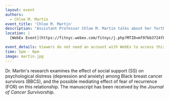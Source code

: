 ```yaml
---
layout: event
authors:
  - Chloe M. Martin
event_title: 'Chloe M. Martin'
description: "Assistant Professor Chloe M. Martin talks about her forthcoming article and research, The Impact of Social Support on Psychological Distress Among Black Breast Cancer Survivors: The Mediating Role of Fear of Recurrence"
location: |
  [WebEx Event](https://fitnyc.webex.com/fitnyc/j.php?MTID=mf97bb3724f815588d4a56a24aee44ab3)

event_details: Viewers do not need an account with WebEx to access this event. After clicking the link, the event can be viewed either through your web browser or by downloading the WebEx desktop application. If this is your first time using WebEx, please plan on joining the event several minutes before the starting time to troubleshoot any issues.
time: 5pm - 6pm
image: martin.jpg
---
```

Dr. Martin's research examines the effect of social support (SS) on psychological distress (depression and anxiety) among Black breast cancer survivors (BBCS), and the possible mediating effect of fear of recurrence (FOR) on this relationship. The manuscript has been received by the _Journal of Cancer Survivorship_.

